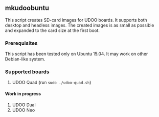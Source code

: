## mkudoobuntu
This script creates SD-card images for UDOO boards. It supports both desktop and 
headless images. The created images is as small as possible and expanded to the 
card size at the first boot.

### Prerequisites
This script has been tested only on Ubuntu 15.04. 
It may work on other Debian-like system.

### Supported boards
1. UDOO Quad (run `sudo ./udoo-quad.sh`)

#### Work in progress
1. UDOO Dual
2. UDOO Neo
